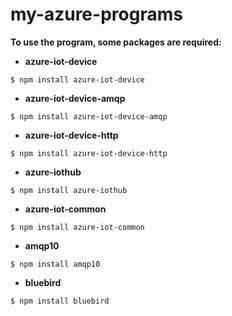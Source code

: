 # my-azure-programs

**To use the program, some packages are required:**

- **azure-iot-device**
```
$ npm install azure-iot-device
```

- **azure-iot-device-amqp**
```
$ npm install azure-iot-device-amqp
```

- **azure-iot-device-http**
```
$ npm install azure-iot-device-http
```

- **azure-iothub**
```
$ npm install azure-iothub
```

- **azure-iot-common**
```
$ npm install azure-iot-common
```

- **amqp10**
```
$ npm install amqp10
```

- **bluebird**
```
$ npm install bluebird
```
